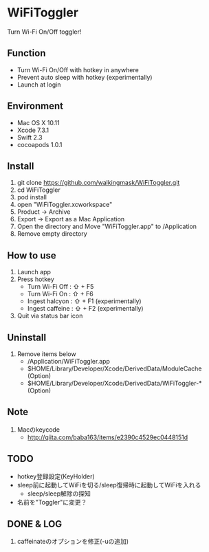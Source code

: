 # WiFiToggler

Turn Wi-Fi On/Off toggler!

## Function

- Turn Wi-Fi On/Off with hotkey in anywhere
- Prevent auto sleep with hotkey (experimentally)
- Launch at login

## Environment

- Mac OS X 10.11
- Xcode 7.3.1
- Swift 2.3
- cocoapods 1.0.1

## Install

1. git clone https://github.com/walkingmask/WiFiToggler.git
1. cd WiFiToggler
1. pod install
1. open "WiFiToggler.xcworkspace"
1. Product -> Archive
1. Export -> Export as a Mac Application
1. Open the directory and Move "WiFiToggler.app" to /Application
1. Remove empty directory

## How to use

1. Launch app
1. Press hotkey
    - Turn Wi-Fi Off  : ⇧ + F5
    - Turn Wi-Fi On   : ⇧ + F6
    - Ingest halcyon  : ⇧ + F1 (experimentally)
    - Ingest caffeine : ⇧ + F2 (experimentally)
1. Quit via status bar icon

## Uninstall

1. Remove items below
    - /Application/WiFiToggler.app
    - $HOME/Library/Developer/Xcode/DerivedData/ModuleCache (Option)
    - $HOME/Library/Developer/Xcode/DerivedData/WiFiToggler-* (Option)

## Note
1. Macのkeycode
    - http://qiita.com/baba163/items/e2390c4529ec0448151d

## TODO
- hotkey登録設定(KeyHolder)
- sleep前に起動してWiFiを切る/sleep復帰時に起動してWiFiを入れる
    - sleep/sleep解除の探知
- 名前を"Toggler"に変更？

## DONE & LOG
1. caffeinateのオプションを修正(-uの追加)

